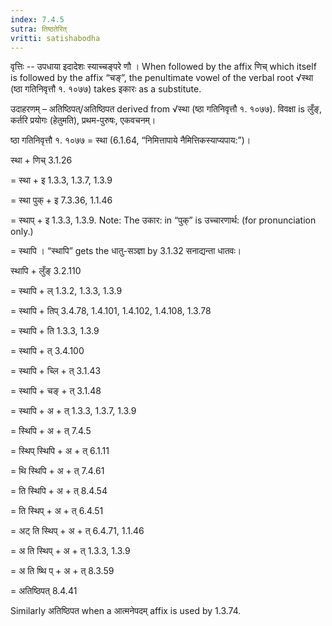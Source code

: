 ```yaml
---
index: 7.4.5
sutra: तिष्ठतेरित्‌
vritti: satishabodha
---
```



वृत्तिः -- उपधाया इदादेशः स्याच्चङ्परे णौ । When followed by the affix णिच् which itself is followed by the affix “चङ्”, the penultimate vowel of the verbal root √स्था (ष्ठा गतिनिवृत्तौ १. १०७७) takes इकारः as a substitute.


उदाहरणम् – अतिष्ठिपत्/अतिष्ठिपत derived from √स्था (ष्ठा गतिनिवृत्तौ १. १०७७). विवक्षा is लुँङ्, कर्तरि प्रयोगः (हेतुमति), प्रथम-पुरुषः, एकवचनम्।


ष्ठा गतिनिवृत्तौ १. १०७७ = स्था (6.1.64, “निमित्तापाये नैमित्तिकस्याप्यपाय:”)।


स्था + णिच् 3.1.26

= स्था + इ 1.3.3, 1.3.7, 1.3.9

= स्था पुक् + इ 7.3.36, 1.1.46

= स्थाप् + इ 1.3.3, 1.3.9. Note: The उकार: in “पुक्” is उच्चारणार्थ: (for pronunciation only.)

= स्थापि । “स्थापि” gets the धातु-सञ्ज्ञा by 3.1.32 सनाद्यन्ता धातवः।


स्थापि + लुँङ् 3.2.110

= स्थापि + ल् 1.3.2, 1.3.3, 1.3.9

= स्थापि + तिप् 3.4.78, 1.4.101, 1.4.102, 1.4.108, 1.3.78

= स्थापि + ति 1.3.3, 1.3.9

= स्थापि + त् 3.4.100

= स्थापि + च्लि + त् 3.1.43

= स्थापि + चङ् + त् 3.1.48

= स्थापि + अ + त् 1.3.3, 1.3.7, 1.3.9

= स्थिपि + अ + त् 7.4.5

= स्थिप् स्थिपि + अ + त् 6.1.11

= थि स्थिपि + अ + त् 7.4.61

= ति स्थिपि + अ + त् 8.4.54

= ति स्थिप् + अ + त् 6.4.51

= अट् ति स्थिप् + अ + त् 6.4.71, 1.1.46

= अ ति स्थिप् + अ + त् 1.3.3, 1.3.9

= अ ति ष्थि प् + अ + त् 8.3.59

= अतिष्ठिपत् 8.4.41


Similarly अतिष्ठिपत when a आत्मनेपदम् affix is used by 1.3.74.

